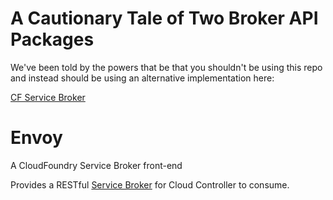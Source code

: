 # A Cautionary Tale of Two Broker API Packages

We've been told by the powers that be that you shouldn't be using this repo and instead should be using an alternative implementation here:

[CF Service Broker](https://github.com/pivotal-cf/brokerapi)

# Envoy

A CloudFoundry Service Broker front-end

Provides a RESTful [Service Broker](http://docs.cloudfoundry.org/services/api.html) for Cloud Controller to consume.


